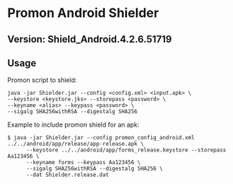 # Promon Android Shielder

## Version: Shield_Android.4.2.6.51719

## Usage

Promon script to shield:

```
java -jar Shielder.jar --config <config.xml> <input.apk> \
--keystore <keystore.jks> --storepass <password> \
--keyname <alias> --keypass <password> \
--sigalg SHA256withRSA --digestalg SHA256
```

Example to include promon shield for an apk:

```
$ java -jar Shielder.jar --config promon_config_android.xml ../../android/app/release/app-release.apk \
      --keystore ../../android/app/forms_release.keystore --storepass Aa123456 \
      --keyname forms --keypass Aa123456 \
      --sigalg SHA256withRSA --digestalg SHA256 \
      --dat Shielder.release.dat
```
